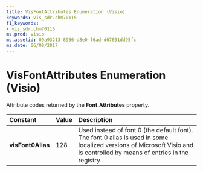```yaml
---
title: VisFontAttributes Enumeration (Visio)
keywords: vis_sdr.chm70115
f1_keywords:
- vis_sdr.chm70115
ms.prod: visio
ms.assetid: 09a93213-8966-d8e0-f6ad-d67601dd95fc
ms.date: 06/08/2017
---
```



# VisFontAttributes Enumeration (Visio)

Attribute codes returned by the **Font.Attributes** property.



|**Constant**|**Value**|**Description**|
|:-----|:-----|:-----|
| **visFont0Alias**|128|Used instead of font 0 (the default font). The font 0 alias is used in some localized versions of Microsoft Visio and is controlled by means of entries in the registry. |

